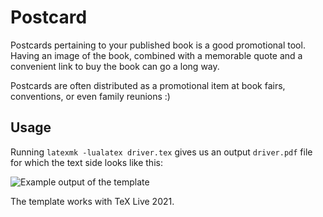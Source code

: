 # Postcard

Postcards pertaining to your published book is a good promotional tool. Having an image of the book, combined with a memorable quote and a convenient link to buy the book can go a long way.

Postcards are often distributed as a promotional item at book fairs, conventions, or even family reunions :)

## Usage

Running `latexmk -lualatex driver.tex` gives us an output `driver.pdf` file for which the text side looks like this:

![Example output of the template](https://github.com/xvrabcov/md-templates/releases/download/latest/postcard-output.png)

The template works with TeX Live 2021.

